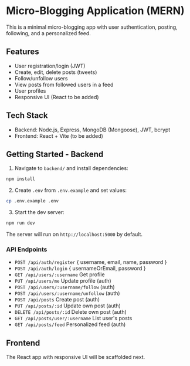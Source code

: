 # Micro-Blogging Application (MERN)

This is a minimal micro-blogging app with user authentication, posting, following, and a personalized feed.

## Features
- User registration/login (JWT)
- Create, edit, delete posts (tweets)
- Follow/unfollow users
- View posts from followed users in a feed
- User profiles
- Responsive UI (React to be added)

## Tech Stack
- Backend: Node.js, Express, MongoDB (Mongoose), JWT, bcrypt
- Frontend: React + Vite (to be added)

## Getting Started - Backend

1. Navigate to `backend/` and install dependencies:

```bash
npm install
```

2. Create `.env` from `.env.example` and set values:

```bash
cp .env.example .env
```

3. Start the dev server:

```bash
npm run dev
```

The server will run on `http://localhost:5000` by default.

### API Endpoints
- `POST /api/auth/register` { username, email, name, password }
- `POST /api/auth/login` { usernameOrEmail, password }
- `GET /api/users/:username` Get profile
- `PUT /api/users/me` Update profile (auth)
- `POST /api/users/:username/follow` (auth)
- `POST /api/users/:username/unfollow` (auth)
- `POST /api/posts` Create post (auth)
- `PUT /api/posts/:id` Update own post (auth)
- `DELETE /api/posts/:id` Delete own post (auth)
- `GET /api/posts/user/:username` List user's posts
- `GET /api/posts/feed` Personalized feed (auth)

## Frontend
The React app with responsive UI will be scaffolded next.
